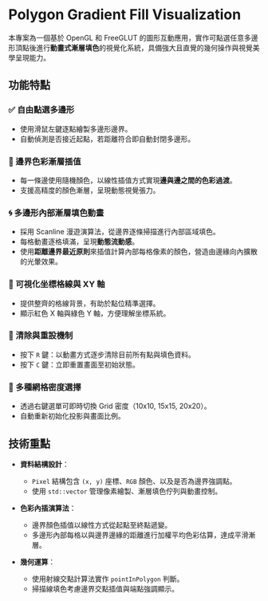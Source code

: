 # Polygon Gradient Fill Visualization

本專案為一個基於 OpenGL 和 FreeGLUT 的圖形互動應用，實作可點選任意多邊形頂點後進行**動畫式漸層填色**的視覺化系統，具備強大且直覺的幾何操作與視覺美學呈現能力。

## 功能特點

### ✅ 自由點選多邊形
- 使用滑鼠左鍵逐點繪製多邊形邊界。
- 自動偵測是否接近起點，若距離符合即自動封閉多邊形。

### 🎨 邊界色彩漸層插值
- 每一條邊使用隨機顏色，以線性插值方式實現**邊與邊之間的色彩過渡**。
- 支援高精度的顏色漸層，呈現動態視覺張力。

### 🌀 多邊形內部漸層填色動畫
- 採用 Scanline 漫遊演算法，從邊界逐條掃描進行內部區域填色。
- 每格動畫逐格填滿，呈現**動態流動感**。
- 使用**距離邊界最近原則**來插值計算內部每格像素的顏色，營造由邊緣向內擴散的光暈效果。

### 🔄 可視化坐標格線與 XY 軸
- 提供整齊的格線背景，有助於點位精準選擇。
- 顯示紅色 X 軸與綠色 Y 軸，方便理解坐標系統。

### 🧹 清除與重設機制
- 按下 `R` 鍵：以動畫方式逐步清除目前所有點與填色資料。
- 按下 `C` 鍵：立即重置畫面至初始狀態。

### 📏 多種網格密度選擇
- 透過右鍵選單可即時切換 Grid 密度（10x10, 15x15, 20x20）。
- 自動重新初始化投影與畫面比例。

## 技術重點

- **資料結構設計**：
  - `Pixel` 結構包含 `(x, y)` 座標、`RGB` 顏色、以及是否為邊界強調點。
  - 使用 `std::vector` 管理像素繪製、漸層填色佇列與動畫控制。

- **色彩內插演算法**：
  - 邊界顏色插值以線性方式從起點至終點遞變。
  - 多邊形內部每格以與邊界邊緣的距離進行加權平均色彩估算，達成平滑漸層。

- **幾何運算**：
  - 使用射線交點計算法實作 `pointInPolygon` 判斷。
  - 掃描線填色考慮邊界交點插值與端點強調顯示。